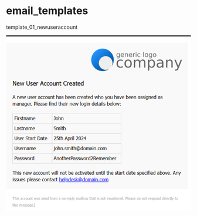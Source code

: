 # email_templates

template_01_newuseraccount

![alt text](https://github.com/hedgeworth/email_templates/blob/main/images/template_01_newuseraccount.png?raw=true)


